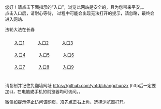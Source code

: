 您好！请点击下面指示的“入口”，浏览此网站是安全的，且为您带来平安。。 <br/>
点击入口后，请耐心等待， 过程中可能会出现无法打开的提示，请忽略，最终会进入网站. </br>

法轮大法在长春<br/>
<div style="padding:10px"><a style="margin:20px" target="_blank" href="https://d6qga1z3qlxot.cloudfront.net/2Qpsp?ljfeedmo" id="ccLink1" rel="nofollow">入口1</a> <a target="_blank" style="margin:20px" href="https://dzqkbk05ryko3.cloudfront.net/2Qpsp?hnhhooz" id="ccLink2" rel="nofollow">入口2</a> <a style="margin:20px" target="_blank" href="https://d5ov6x7r2pj44.cloudfront.net/2Qpsp?xsndprrk" id="ccLink3" rel="nofollow">入口3</a></div>

<div style="padding:10px" ><a style="margin:20px" target="_blank" href="https://d6qga1z3qlxot.cloudfront.net/2Qpsp?ljfeedmo" id="ccLink4" rel="nofollow">入口4</a> <a style="margin:20px" href="https://dzqkbk05ryko3.cloudfront.net/2Qpsp?hnhhooz" target="_blank" id="ccLink5" rel="nofollow">入口5</a> <a style="margin:20px" href="https://d5ov6x7r2pj44.cloudfront.net/2Qpsp?xsndprrk" target="_blank" id="ccLink6" rel="nofollow">入口6</a></div>

<div style="padding:10px"><a style="margin:20px" target="_blank" href="https://d6qga1z3qlxot.cloudfront.net/2Qpsp?ljfeedmo" id="ccLink7" rel="nofollow">入口7</a> <a style="margin:20px" href="https://dzqkbk05ryko3.cloudfront.net/2Qpsp?hnhhooz" target="_blank" id="ccLink8" rel="nofollow">入口8</a> <a style="margin:20px" target="_blank" href="https://d5ov6x7r2pj44.cloudfront.net/2Qpsp?xsndprrk" id="ccLink9" rel="nofollow">入口9</a></div>

<br/>



请复制并记住免翻墙网址 https://github.com/yntd/changchunzx (http后一定要加s)，在电脑或手机的浏览器均可访问。。<br/>

微信如提示停止访问该网页，须先点击右上角，选择浏览器打开。
